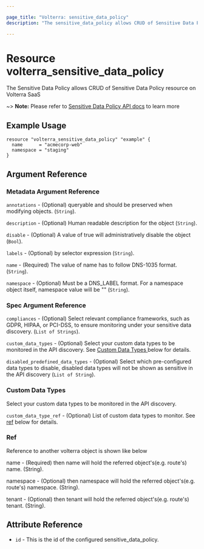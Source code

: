 ```yaml
---

page_title: "Volterra: sensitive_data_policy"
description: "The sensitive_data_policy allows CRUD of Sensitive Data Policy resource on Volterra SaaS"

---
```


Resource volterra_sensitive_data_policy
=======================================

The Sensitive Data Policy allows CRUD of Sensitive Data Policy resource on Volterra SaaS

~> **Note:** Please refer to [Sensitive Data Policy API docs](https://docs.cloud.f5.com/docs-v2/api/sensitive-data-policy) to learn more

Example Usage
-------------

```hcl
resource "volterra_sensitive_data_policy" "example" {
  name      = "acmecorp-web"
  namespace = "staging"
}

```

Argument Reference
------------------

### Metadata Argument Reference

`annotations` - (Optional) queryable and should be preserved when modifying objects. (`String`).

`description` - (Optional) Human readable description for the object (`String`).

`disable` - (Optional) A value of true will administratively disable the object (`Bool`).

`labels` - (Optional) by selector expression (`String`).

`name` - (Required) The value of name has to follow DNS-1035 format. (`String`).

`namespace` - (Optional) Must be a DNS_LABEL format. For a namespace object itself, namespace value will be "" (`String`).

### Spec Argument Reference

`compliances` - (Optional) Select relevant compliance frameworks, such as GDPR, HIPAA, or PCI-DSS, to ensure monitoring under your sensitive data discovery. (`List of Strings`).

`custom_data_types` - (Optional) Select your custom data types to be monitored in the API discovery. See [Custom Data Types ](#custom-data-types) below for details.

`disabled_predefined_data_types` - (Optional) Select which pre-configured data types to disable, disabled data types will not be shown as sensitive in the API discovery (`List of String`).

### Custom Data Types

Select your custom data types to be monitored in the API discovery.

`custom_data_type_ref` - (Optional) List of custom data types to monitor. See [ref](#ref) below for details.

### Ref

Reference to another volterra object is shown like below

name - (Required) then name will hold the referred object's(e.g. route's) name. (String).

namespace - (Optional) then namespace will hold the referred object's(e.g. route's) namespace. (String).

tenant - (Optional) then tenant will hold the referred object's(e.g. route's) tenant. (String).

Attribute Reference
-------------------

-	`id` - This is the id of the configured sensitive_data_policy.
